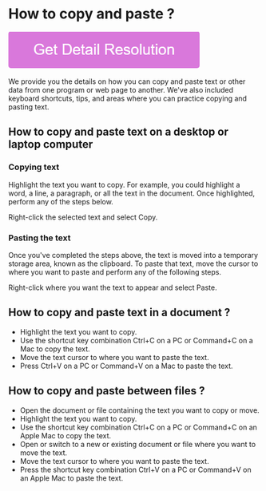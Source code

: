 # How to copy and paste ?

[![How to copy and paste](pink.png)](https://github.com/winaer0/how.to.copy.and.paste)

We provide you the details on how you can copy and paste text or other data from one program or web page to another. We've also included keyboard shortcuts, tips, and areas where you can practice copying and pasting text.

## How to copy and paste text on a desktop or laptop computer

### Copying text

Highlight the text you want to copy. For example, you could highlight a word, a line, a paragraph, or all the text in the document. Once highlighted, perform any of the steps below.

Right-click the selected text and select Copy.

### Pasting the text

Once you've completed the steps above, the text is moved into a temporary storage area, known as the clipboard. To paste that text, move the cursor to where you want to paste and perform any of the following steps.

Right-click where you want the text to appear and select Paste.

## How to copy and paste text in a document ?

* Highlight the text you want to copy.
* Use the shortcut key combination Ctrl+C on a PC or Command+C on a Mac to copy the text.
* Move the text cursor to where you want to paste the text.
* Press Ctrl+V on a PC or Command+V on a Mac to paste the text.

## How to copy and paste between files ?

* Open the document or file containing the text you want to copy or move.
* Highlight the text you want to copy.
* Use the shortcut key combination Ctrl+C on a PC or Command+C on an Apple Mac to copy the text.
* Open or switch to a new or existing document or file where you want to move the text.
* Move the text cursor to where you want to paste the text.
* Press the shortcut key combination Ctrl+V on a PC or Command+V on an Apple Mac to paste the text.
